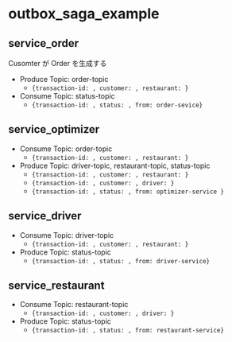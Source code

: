 # outbox_saga_example

## service_order

Cusomter が Order を生成する

* Produce Topic: order-topic
    * `{transaction-id: , customer: , restaurant: }`
* Consume Topic: status-topic
    * `{transaction-id: , status: , from: order-sevice}`

## service_optimizer

* Consume Topic: order-topic
    * `{transaction-id: , customer: , restaurant: }`
* Produce Topic: driver-topic, restaurant-topic, status-topic
    * `{transaction-id: , customer: , restaurant: }`
    * `{transaction-id: , customer: , driver: }`
    * `{transaction-id: , status: , from: optimizer-service }`

## service_driver

* Consume Topic: driver-topic
    * `{transaction-id: , customer: , restaurant: }`
* Produce Topic: status-topic
    * `{transaction-id: , status: , from: driver-service}`

## service_restaurant

* Consume Topic: restaurant-topic
    * `{transaction-id: , customer: , driver: }`
* Produce Topic: status-topic
    * `{transaction-id: , status: , from: restaurant-service}`

